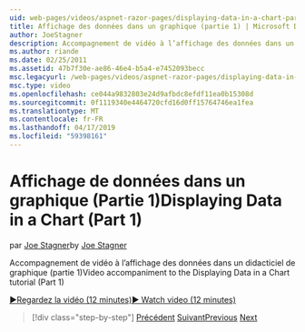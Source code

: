 ```yaml
---
uid: web-pages/videos/aspnet-razor-pages/displaying-data-in-a-chart-part-1
title: Affichage des données dans un graphique (partie 1) | Microsoft Docs
author: JoeStagner
description: Accompagnement de vidéo à l’affichage des données dans un didacticiel de graphique (partie 1)
ms.author: riande
ms.date: 02/25/2011
ms.assetid: 47b7f30e-ae86-46e4-b5a4-e7452093becc
msc.legacyurl: /web-pages/videos/aspnet-razor-pages/displaying-data-in-a-chart-part-1
msc.type: video
ms.openlocfilehash: ce044a9832803e24d9afbdc8efdf11ea0b15308d
ms.sourcegitcommit: 0f1119340e4464720cfd16d0ff15764746ea1fea
ms.translationtype: MT
ms.contentlocale: fr-FR
ms.lasthandoff: 04/17/2019
ms.locfileid: "59398161"
---
```

# <a name="displaying-data-in-a-chart-part-1"></a><span data-ttu-id="c4667-103">Affichage de données dans un graphique (Partie 1)</span><span class="sxs-lookup"><span data-stu-id="c4667-103">Displaying Data in a Chart (Part 1)</span></span>

<span data-ttu-id="c4667-104">par [Joe Stagner](https://github.com/JoeStagner)</span><span class="sxs-lookup"><span data-stu-id="c4667-104">by [Joe Stagner](https://github.com/JoeStagner)</span></span>

<span data-ttu-id="c4667-105">Accompagnement de vidéo à l’affichage des données dans un didacticiel de graphique (partie 1)</span><span class="sxs-lookup"><span data-stu-id="c4667-105">Video accompaniment to the Displaying Data in a Chart tutorial (Part 1)</span></span>

[<span data-ttu-id="c4667-106">&#9654;Regardez la vidéo (12 minutes)</span><span class="sxs-lookup"><span data-stu-id="c4667-106">&#9654; Watch video (12 minutes)</span></span>](https://channel9.msdn.com/Blogs/ASP-NET-Site-Videos/displaying-data-in-a-chart-part-1)

> [!div class="step-by-step"]
> <span data-ttu-id="c4667-107">[Précédent](displaying-data-in-a-grid.md)
> [Suivant](displaying-data-in-a-chart-part-2.md)</span><span class="sxs-lookup"><span data-stu-id="c4667-107">[Previous](displaying-data-in-a-grid.md)
[Next](displaying-data-in-a-chart-part-2.md)</span></span>
